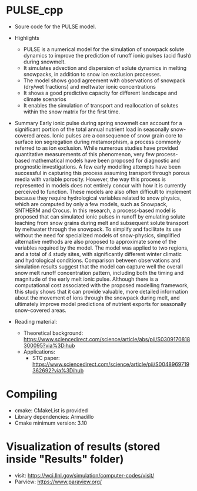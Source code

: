 # PULSE_cpp

* Soure code for the PULSE model.

* Highlights
	* PULSE is a numerical model for the simulation of snowpack solute dynamics to improve the prediction of runoff ionic pulses (acid flush) during snowmelt.
	* It simulates advection and dispersion of solute dynamics in melting snowpacks, in addition to snow ion exclusion processes.
	* The model shows good agreement with observations of snowpack (dry/wet fractions) and meltwater ionic concentrations
	* It shows a good predictive capacity for different landscape and climate scenarios
	* It enables the simulation of transport and reallocation of solutes within the snow matrix for the first time.

* Summary
Early ionic pulse during spring snowmelt can account for a significant portion of the total annual nutrient load in seasonally snow-covered areas. Ionic pulses are a consequence of snow grain core to surface ion segregation during metamorphism, a process commonly referred to as ion exclusion. While numerous studies have provided quantitative measurements of this phenomenon, very few process-based mathematical models have been proposed for diagnostic and prognostic investigations. A few early modelling attempts have been successful in capturing this process assuming transport through porous media with variable porosity. However, the way this process is represented in models does not entirely concur with how it is currently perceived to function. These models are also often difficult to implement because they require hydrological variables related to snow physics, which are computed by only a few models, such as Snowpack, SNTHERM and Crocus.
In this research, a process-based model is proposed that can simulated ionic pulses in runoff by emulating solute leaching from snow grains during melt and subsequent solute transport by meltwater through the snowpack. To simplify and facilitate its use without the need for specialized models of snow-physics, simplified alternative methods are also proposed to approximate some of the variables required by the model.
The model was applied to two regions, and a total of 4 study sites, with significantly different winter climatic and hydrological conditions. Comparison between observations and simulation results suggest that the model can capture well the overall snow melt runoff concentration pattern, including both the timing and magnitude of the early melt ionic pulse. Although there is a computational cost associated with the proposed modelling framework, this study shows that it can provide valuable, more detailed information about the movement of ions through the snowpack during melt, and ultimately improve model predictions of nutrient exports for seasonally snow-covered areas.

* Reading material:
	* Theoretical background: https://www.sciencedirect.com/science/article/abs/pii/S0309170818300095?via%3Dihub
	* Applications:
		* STC paper: https://www.sciencedirect.com/science/article/pii/S0048969719362692?via%3Dihub

# Compiling
* cmake: CMakeList is provided
* Library dependencies: Armadillo 
* Cmake minimum version: 3.10

# Visualization of results (stored inside "Results" folder)
* visit: https://wci.llnl.gov/simulation/computer-codes/visit/
* Parview: https://www.paraview.org/



